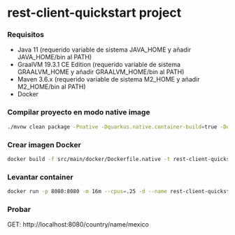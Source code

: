 # rest-client-quickstart project

### Requisitos

* Java 11 (requerido variable de sistema JAVA_HOME y añadir JAVA_HOME/bin al PATH)
* GraalVM 19.3.1 CE Edition (requerido variable de sistema GRAALVM_HOME y añadir GRAALVM_HOME/bin al PATH)
* Maven 3.6.x (requerido variable de sistema M2_HOME y añadir M2_HOME/bin al PATH)
* Docker

### Compilar proyecto en modo native image

```bash
./mvnw clean package -Pnative -Dquarkus.native.container-build=true -Dquarkus.native.container-runtime=docker
```

### Crear imagen Docker 

```bash
docker build -f src/main/docker/Dockerfile.native -t rest-client-quickstart .
```

### Levantar container

```bash
docker run -p 8080:8080 -m 16m --cpus=.25 -d --name rest-client-quickstart rest-client-quickstart
```

### Probar 

GET: http://localhost:8080/country/name/mexico